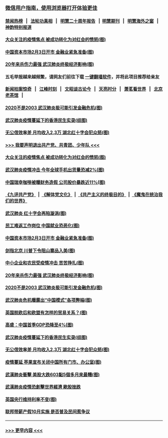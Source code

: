 ### [微信用户指南，使用浏览器打开体验更佳](https://github.com/gfw-breaker/banned-news1/blob/master/indexes/wechat-guide.md?t=0)
#### [禁闻热榜](热点新闻.md?t=0)  &nbsp;&nbsp;|&nbsp;&nbsp; [法轮功真相](https://github.com/gfw-breaker/truth/blob/master/README.md?t=0) &nbsp;&nbsp;|&nbsp;&nbsp; [明慧二十周年报告](https://github.com/gfw-breaker/mh-reports/blob/master/README.md?t=0) &nbsp;&nbsp;|&nbsp;&nbsp;[明慧期刊](https://github.com/gfw-breaker/mh-qikan) &nbsp;&nbsp;|&nbsp;&nbsp; [明慧海外之窗](https://github.com/gfw-breaker/mh-news/blob/master/README.md?t=0) &nbsp;&nbsp;|&nbsp;&nbsp; [神韵特别报道](https://github.com/gfw-breaker/mh-news/blob/master/shenyun.md?t=0)
#### [大众关注的疫情焦点 被成功转化为对红会的愤怒(图)](../pages/p5/921720.md?t=02030633) 
#### [中国资本市场2月3日开市 金融业紧急准备(图)](../pages/p5/921610.md?t=02030633) 
#### [20年来杀伤力最强 武汉肺炎终极经济影响(图)](../pages/p5/921614.md?t=02030633) 
#### 五毛举报越来越频繁，请网友们前往下载 [一键翻墙软件](https://github.com/gfw-breaker/ssr-accounts)，并将此项目推荐给亲友
#### [新闻拍案惊奇](https://github.com/gfw-breaker/banned-news1/blob/master/pages/link4.md) &nbsp;&nbsp;|&nbsp;&nbsp; [江峰时刻](https://github.com/gfw-breaker/banned-news1/blob/master/pages/link4.md) &nbsp;&nbsp;|&nbsp;&nbsp; [文昭谈古论今](https://github.com/gfw-breaker/banned-news1/blob/master/pages/link4.md) &nbsp;&nbsp;|&nbsp;&nbsp; [天亮时分](https://github.com/gfw-breaker/banned-news1/blob/master/pages/link4.md) &nbsp;&nbsp;|&nbsp;&nbsp; [萧茗看世界](https://github.com/gfw-breaker/banned-news1/blob/master/pages/link4.md) &nbsp;&nbsp;|&nbsp;&nbsp; [北京老茶馆](https://github.com/gfw-breaker/banned-news1/blob/master/pages/link4.md) &nbsp;&nbsp;|&nbsp;&nbsp; 
#### [2020不是2003 武汉肺炎极可能引发金融危机(图)](../pages/p5/921629.md?t=02030633) 
#### [武汉肺炎疫情蔓延下的香港民生实录(组图)](../pages/p5/921600.md?t=02030633) 
#### [无公信效率差 月均收入2.3万 湖北红十字会犯众怒(图)](../pages/p5/921598.md?t=02030633) 
#### [>>> 我要声明退出共产党、共青团、少年队 <<<](https://github.com/begood0513/goodnews/blob/master/quit/letter.md) 
#### [大众关注的疫情焦点 被成功转化为对红会的愤怒(图)](../pages/p5/921720.md?t=02030633) 
#### [武汉肺炎疫情冲击 今年全球手机出货量恐减2%(图)](../pages/p5/921719.md?t=02030633) 
#### [中国瑞幸咖啡被曝财务造假 公司股价暴跌近11%(图)](../pages/p5/921714.md?t=02030633) 
#### [《九评共产党》](https://github.com/begood0513/9ping.md/blob/master/README.md) &nbsp;|&nbsp; [《解体党文化》](../../../../jtdwh.md/blob/master/README.md)  &nbsp;|&nbsp; [《共产主义的终极目的》](../../../../gczydzjmd.md/blob/master/README.md) &nbsp;|&nbsp; [《魔鬼在统治我们的世界》](../../../../mgztzwmdsj.md/blob/master/README.md) 
#### [武汉肺炎 红十字会再陷漩涡(图)](../pages/p5/921706.md?t=02030633) 
#### [民工难返工作岗位 中国就业恐恶化(图)](../pages/p5/921704.md?t=02030633) 
#### [中国资本市场2月3日开市 金融业紧急准备(图)](../pages/p5/921610.md?t=02030633) 
#### [剑指北京 川普下令阻山寨品入美(图)](../pages/p5/921663.md?t=02030633) 
#### [中小企业和农民受疫情冲击 苦苦挣扎(图)](../pages/p5/921661.md?t=02030633) 
#### [20年来杀伤力最强 武汉肺炎终极经济影响(图)](../pages/p5/921614.md?t=02030633) 
#### [2020不是2003 武汉肺炎极可能引发金融危机(图)](../pages/p5/921629.md?t=02030633) 
#### [武汉肺炎危机曝露出“中国模式”各项弊端(图)](../pages/p5/921639.md?t=02030633) 
#### [英国脱欧后和欧盟有怎样的贸易关系？(图)](../pages/p5/921615.md?t=02030633) 
#### [高盛：中国首季GDP恐降至4%(图)](../pages/p5/921601.md?t=02030633) 
#### [武汉肺炎疫情蔓延下的香港民生实录(组图)](../pages/p5/921600.md?t=02030633) 
#### [无公信效率差 月均收入2.3万 湖北红十字会犯众怒(图)](../pages/p5/921598.md?t=02030633) 
#### [疫情蔓延 苹果宣布关闭中国所有门市、办公室(图)](../pages/p5/921597.md?t=02030633) 
#### [武漢肺炎衝擊 美股大跌603點5個多月來最糟(图)](../pages/p5/921552.md?t=02030633) 
#### [武漢肺炎疫情恐創擊世界經濟 歐股挫跌](../pages/p5/921548.md?t=02030633) 
#### [英国央行维持利率不变(图)](../pages/p5/921546.md?t=02030633) 
#### [联邦带薪产假10月实施 是否普及民间惹争议](../pages/p5/921519.md?t=02030633) 

----
#### [ >>> 更早内容 <<< ](../indexes/p5-earlier.md)
